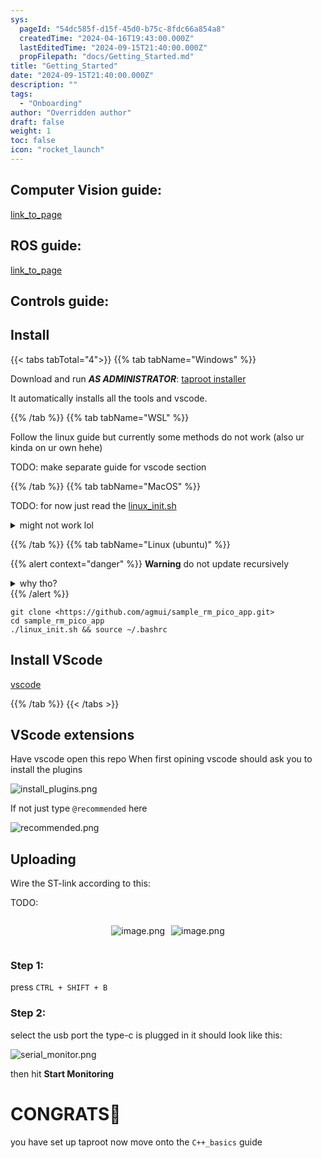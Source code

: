 ```yaml
---
sys:
  pageId: "54dc585f-d15f-45d0-b75c-8fdc66a854a8"
  createdTime: "2024-04-16T19:43:00.000Z"
  lastEditedTime: "2024-09-15T21:40:00.000Z"
  propFilepath: "docs/Getting_Started.md"
title: "Getting_Started"
date: "2024-09-15T21:40:00.000Z"
description: ""
tags:
  - "Onboarding"
author: "Overridden author"
draft: false
weight: 1
toc: false
icon: "rocket_launch"
---
```


## Computer Vision guide:

[link_to_page](86d45bc0-388b-4d26-8848-44f255f73d0e)

## ROS guide:

[link_to_page](3c76c1de-ec8f-46d6-8b0a-294005edc2d5)

## Controls guide:

## Install

{{< tabs tabTotal="4">}}
{{% tab tabName="Windows" %}}

Download and run _**AS ADMINISTRATOR**_: [taproot installer](https://github.com/Thornbots/TeachingFreshies/releases/tag/1.0)

It automatically installs all the tools and vscode.

{{% /tab %}}
{{% tab tabName="WSL" %}}

Follow the linux guide but currently some methods do not work (also ur kinda on ur own hehe)

TODO: make separate guide for vscode section

{{% /tab %}}
{{% tab tabName="MacOS" %}}

TODO: for now just read the [linux_init.sh](https://github.com/agmui/sample_rm_pico_app/blob/main/linux_init.sh)

<details>
<summary>might not work lol</summary>

`brew install libusb pkg-config`

Next install: [vscode](https://code.visualstudio.com/Download)

</details>

{{% /tab %}}
{{% tab tabName="Linux (ubuntu)" %}}

{{% alert context="danger" %}}
**Warning** do not update recursively
<details>
<summary>why tho?</summary>
There are some submodules that may go on for a while (like tinyusb) and I highly
recommend you don't need to get them.
If you want to see what submodules I update just look in `linux_init.sh`
</details>
{{% /alert %}}

```shell
git clone <https://github.com/agmui/sample_rm_pico_app.git>
cd sample_rm_pico_app
./linux_init.sh && source ~/.bashrc
```

## Install VScode

[vscode](https://code.visualstudio.com/Download)

{{% /tab %}}
{{< /tabs >}}

## VScode extensions

Have vscode open this repo
When first opining vscode should ask you to install the plugins

![install_plugins.png](https://prod-files-secure.s3.us-west-2.amazonaws.com/d518164a-d88e-44d1-a4ee-3adb3bd8bce0/89bd30f0-1825-4e77-867b-0a41ce370880/install_plugins.png?X-Amz-Algorithm=AWS4-HMAC-SHA256&X-Amz-Content-Sha256=UNSIGNED-PAYLOAD&X-Amz-Credential=ASIAZI2LB466VEPCOL6P%2F20250316%2Fus-west-2%2Fs3%2Faws4_request&X-Amz-Date=20250316T040854Z&X-Amz-Expires=3600&X-Amz-Security-Token=IQoJb3JpZ2luX2VjEMf%2F%2F%2F%2F%2F%2F%2F%2F%2F%2FwEaCXVzLXdlc3QtMiJIMEYCIQDCuE%2FBH%2FD97RZNiFZ2YaAQrhVFh%2Bn8U%2BHasQgtOiR8SgIhAMMmLW7dlYPvP31GfEYadWW3NVsTuxB1AUoRoWtaNqKrKv8DCCAQABoMNjM3NDIzMTgzODA1IgxpP7G3jmu85B9QcWgq3AMWLxy5Ybkc5NmL1n82M93RxYVQngquBtH%2FGY8k3Gcon4zT4RGCWauGMNIra4P8pJFw5Tzx760wkGiYEM2Ru5eC%2FjqGOnWcDcI4tLSoHEVaswpXhwtbAqoXZ0V3aP3h3xACuQAySerd79U3T33KxvNLi8MwoatBc6vmC3gM6XvgL9so%2BDLW7ebi%2F0%2BBBgSiVzFnJNxxSd1sey%2BBclBMvP6dCTFQVo9BMmNMu4gYj%2FNl4HWh0HL4Wzs%2BD2lRkEFafa8x5ZECnFQ9F1gQY1jioDWLaIQlMpPnUCDAF5WdVxIojIk%2F%2BCiRmU%2BuuMAyvK4egk7TJpJ%2B1tiMtynJ551yyrMdy2jANCXFsPQJsIz246E7Rad7sbSIJXGTsF2r8MEyXJ1s81U7yFhdxAplU6OR670T9L1a%2FUl0F%2BA8z7n%2FBJRYrxgZbXLph15CgMPmTbXZVeEkxUcB78yOE2zCzrxskbIVBY2eUmEZe8AIQXU2JTFMg1mwPsTNRVnt9aAg8tN6Q2wN%2Bz8m1DbYJEd9Fuxgljqjf1AgYv6vx1qs00wP3hxododA1qSu9eNSl9roWPdyIZJwzf%2B78FXhMIMN3e%2FrFHf32GmQMM5YJgjbAM%2B5n9ZocaWW6mLOAUNuvdegDzCzgdi%2BBjqkAZrtGwJbK6%2BMpxEYXaFw%2F4Waq%2F%2Bv5%2BCS4r2MMoq99XMPlV141lz83eOk7%2BF0Mbt4pela9ij8eXDSk6ZQKIo9V9nQ5hW%2BNrBjcVVGVsSkD7Cf8BXm%2FIHK8fu0oAOW94xjP50Jbi3EFUdFSDQ%2BzhKPt%2FjXQ%2Fy%2Brj3k%2FBtCB3W2qdAq7uS5VE4eszaxtPtsUmNk3hREzvPLF%2FNwSQhlboSpe%2BCzmPZI&X-Amz-Signature=589ec75b52cbd8b1685cdf9f8c420c6a8b1d5d82a114922054d307eba51223cc&X-Amz-SignedHeaders=host&x-id=GetObject)

If not just type `@recommended` here  

![recommended.png](https://prod-files-secure.s3.us-west-2.amazonaws.com/d518164a-d88e-44d1-a4ee-3adb3bd8bce0/61e661e9-5d85-4dfc-be0d-8d2097a5e793/recommended.png?X-Amz-Algorithm=AWS4-HMAC-SHA256&X-Amz-Content-Sha256=UNSIGNED-PAYLOAD&X-Amz-Credential=ASIAZI2LB466VEPCOL6P%2F20250316%2Fus-west-2%2Fs3%2Faws4_request&X-Amz-Date=20250316T040854Z&X-Amz-Expires=3600&X-Amz-Security-Token=IQoJb3JpZ2luX2VjEMf%2F%2F%2F%2F%2F%2F%2F%2F%2F%2FwEaCXVzLXdlc3QtMiJIMEYCIQDCuE%2FBH%2FD97RZNiFZ2YaAQrhVFh%2Bn8U%2BHasQgtOiR8SgIhAMMmLW7dlYPvP31GfEYadWW3NVsTuxB1AUoRoWtaNqKrKv8DCCAQABoMNjM3NDIzMTgzODA1IgxpP7G3jmu85B9QcWgq3AMWLxy5Ybkc5NmL1n82M93RxYVQngquBtH%2FGY8k3Gcon4zT4RGCWauGMNIra4P8pJFw5Tzx760wkGiYEM2Ru5eC%2FjqGOnWcDcI4tLSoHEVaswpXhwtbAqoXZ0V3aP3h3xACuQAySerd79U3T33KxvNLi8MwoatBc6vmC3gM6XvgL9so%2BDLW7ebi%2F0%2BBBgSiVzFnJNxxSd1sey%2BBclBMvP6dCTFQVo9BMmNMu4gYj%2FNl4HWh0HL4Wzs%2BD2lRkEFafa8x5ZECnFQ9F1gQY1jioDWLaIQlMpPnUCDAF5WdVxIojIk%2F%2BCiRmU%2BuuMAyvK4egk7TJpJ%2B1tiMtynJ551yyrMdy2jANCXFsPQJsIz246E7Rad7sbSIJXGTsF2r8MEyXJ1s81U7yFhdxAplU6OR670T9L1a%2FUl0F%2BA8z7n%2FBJRYrxgZbXLph15CgMPmTbXZVeEkxUcB78yOE2zCzrxskbIVBY2eUmEZe8AIQXU2JTFMg1mwPsTNRVnt9aAg8tN6Q2wN%2Bz8m1DbYJEd9Fuxgljqjf1AgYv6vx1qs00wP3hxododA1qSu9eNSl9roWPdyIZJwzf%2B78FXhMIMN3e%2FrFHf32GmQMM5YJgjbAM%2B5n9ZocaWW6mLOAUNuvdegDzCzgdi%2BBjqkAZrtGwJbK6%2BMpxEYXaFw%2F4Waq%2F%2Bv5%2BCS4r2MMoq99XMPlV141lz83eOk7%2BF0Mbt4pela9ij8eXDSk6ZQKIo9V9nQ5hW%2BNrBjcVVGVsSkD7Cf8BXm%2FIHK8fu0oAOW94xjP50Jbi3EFUdFSDQ%2BzhKPt%2FjXQ%2Fy%2Brj3k%2FBtCB3W2qdAq7uS5VE4eszaxtPtsUmNk3hREzvPLF%2FNwSQhlboSpe%2BCzmPZI&X-Amz-Signature=b3861b156fdac8f22be4ed281796f22569ad09f5f0906364ea11855f4de9ccf4&X-Amz-SignedHeaders=host&x-id=GetObject)

## Uploading

Wire the ST-link according to this:

TODO:

<div style="display: flex;flex-direction: row; column-gap:10px; max-width: 630px;justify-content: center;">
<div>

![image.png](https://prod-files-secure.s3.us-west-2.amazonaws.com/d518164a-d88e-44d1-a4ee-3adb3bd8bce0/210ecb78-1116-4d7b-b9b7-2292f66fa2c2/image.png?X-Amz-Algorithm=AWS4-HMAC-SHA256&X-Amz-Content-Sha256=UNSIGNED-PAYLOAD&X-Amz-Credential=ASIAZI2LB466VOPONSP2%2F20250316%2Fus-west-2%2Fs3%2Faws4_request&X-Amz-Date=20250316T040858Z&X-Amz-Expires=3600&X-Amz-Security-Token=IQoJb3JpZ2luX2VjEMn%2F%2F%2F%2F%2F%2F%2F%2F%2F%2FwEaCXVzLXdlc3QtMiJGMEQCIHC1qlnQHCNL6xCbMZBXhoV1RBXe8zveTccchOgEw27OAiBbre9IMj2cEqvKzkRrCB7N08StWHpR%2BuGGSuGfrMyvZir%2FAwgiEAAaDDYzNzQyMzE4MzgwNSIMIiB6S9NaSPmxEyXzKtwDEuYE9X2E00BHKLbOspEgVTbx%2BZCwljIpMs4a2vwagvXdDU3S%2F%2F6gW8KIwYrzZ5BJfkaV8YFZTKNjWhFOtZbeTpNkflBKA5cLUDC8I1k%2F4KG8qpIvXnMs0E1yVW4g%2F8unZUH3%2BcniV3vcuTkIbjk4F2MR8M%2BiQhDV1vaYetdEUDI%2BPF9Q9Vttg2fSJaR7z4cnpAsMMYEYik%2FT%2FFrTeSHwjQehw03d95T1iFkA67mw2qtdoyepo9tQ4Kc5W8Xtybig97gffvaZJpspyyxh3V1u21V0TZ3d8fyutYwoi30Jcee3StkXIaJXbEse2aYgKAqCw53jSXXjM8XRSHJt67IfoH5fp1sX2N63bVnOJaF%2BIdn4RX7LKHZwvrmYVhcspEm0iKrwmT%2Fw%2Fr8adJI2vxGJj9bfH2z3Sj9qSvmaEdRRLhYI3k%2F%2B8SrRGY%2BnpHec3osXcXLT%2Fq57ZzcXCHr26N5Xt%2Bjh4FeQrO09De44w5nTh7OtsxLvR1NbW2Q40i0VZJx29ChHzhz8xWHbQTt93892IxwIsRav47OGt9s2nU3o7Ow%2FQ%2Bt6h5JqqS2vnIguAo3JGVArIlJ8QGI1OcgmizskprG0j3PlGyiOWAkiSHxvDXQifhEnMtG%2Bh66m1h8w68jYvgY6pgFCMIUL7g7TFAv2xAM%2BjH1MjUziCAucyck12epGJZR704nWMQmQ3FQqIheYV71eGi6jhwbUTmNnUbNiocnwvcI45KlvYoHIUAvKO4LaGY1OrEoAQXtc05YzLzJ97IJWbl1mINKU%2FY%2FZP%2FXiurIveFkHFRvYS6TX%2F3EIGx0gZMwGNvs%2FbbSC0AKIOl26sKf%2BYMu8kdNA9%2F5L9Z7xiT%2BWDMP8hOWm125c&X-Amz-Signature=d62f36c058dd7233c0d1a26d7049024b4bd8febe543a850f42c078a505bb0145&X-Amz-SignedHeaders=host&x-id=GetObject)

</div>
<div>

![image.png](https://prod-files-secure.s3.us-west-2.amazonaws.com/d518164a-d88e-44d1-a4ee-3adb3bd8bce0/33a0fd0f-8ca6-4a86-8e09-26e95ded1fff/image.png?X-Amz-Algorithm=AWS4-HMAC-SHA256&X-Amz-Content-Sha256=UNSIGNED-PAYLOAD&X-Amz-Credential=ASIAZI2LB466ZVNCJ44X%2F20250316%2Fus-west-2%2Fs3%2Faws4_request&X-Amz-Date=20250316T040858Z&X-Amz-Expires=3600&X-Amz-Security-Token=IQoJb3JpZ2luX2VjEMf%2F%2F%2F%2F%2F%2F%2F%2F%2F%2FwEaCXVzLXdlc3QtMiJHMEUCIQD21mDsu0mYZU4LLc4RWoeRXNEtcGhHtfsQo1cvimTbowIgYPsWBuOQqZvDgnS3w73fUChw%2B6Ew%2FJyF%2FnLrBYfItRYq%2FwMIIBAAGgw2Mzc0MjMxODM4MDUiDNWiueYAeg%2FlwL2WfSrcAxuitKVt1L5S5BhZUoLtgcU6OQJZ6YFXCk4IPKubjX9hdS%2Bo3Fi8K3nmgdJiGNVXpuUNs%2F45h1%2BGo09qmyrH4yIRM56EbgNpiPgjyVYTzu2cICxSBlS4NnQaNKIborz%2B0B4d982rE0XaIGdvH%2Byvvfv%2FkZ%2FHs70saqI13h3pq%2Bw960norADur2cfXvHpf4EKVBamGUQsx1WAuqLyNsgfOBtf3Pof6niX8n%2BxhxweDoMj5MmailfReoy%2BQjMemjB2SI1yfvIgFc3ERCPSsv%2FMezLJ%2F%2FJhB6wYQD12RQbsSyLxkjb4BjGrb6A1kmd5TX7qMUUu7%2FYJTIqNt4KHOpFzoFOSnRPTte5qLBNLOPouY1KQHe1%2FVQ6a4zo8SFdTKHMDcX3tO7fgRUKGJgj85z%2F7JigU3jLYM8PqhVCToyN74vZE5cd9pviVqpF%2BC%2BxwEXD%2BZvtj3o3CKgLDpTqW%2F694%2FubTzLrS9Z0tMpZjDIIqPF7NMXq2EGl4lJQIMxGbS1PRd2RbjLA3BSRQkZDE1JH1Boyfmh1nzoG8m2YytCGCsHsN5mK8IpTjSZsVwLn7ZlfKvBOS8Aug%2Fe9xZcYG67emgcl1UwcROMjjLpYrE61uwaBYjGqa0eiT6nm5JBMKMN%2BB2L4GOqUBRORJU2cy%2BWN9lvLTOidn7lvge074t5fAIPTWyCsVw%2B0p9Vj58bcAENubs5qnlVS6AgBTXIPRLBeXyO5NssFF%2F5iraElQIKkMe4d%2B2cOh8ItTtgbdETI6obaS8OjH67uusNc%2BhMhwt9i9lhdu9Q2p5AY9Tj1ovJ7es%2FXW2e%2BNtu%2BvEFLalxdCjqNZJF6esj5tfxuEpPUFdthFekuz62MLXGDHgk0x&X-Amz-Signature=1e400cf16378865ea068c1b01dc9b70f2ad1b6835cef49c8a48e9ad2b43fc9f7&X-Amz-SignedHeaders=host&x-id=GetObject)

</div>
</div>

### Step 1:

press `CTRL + SHIFT + B`

### Step 2:

select the usb port the type-c is plugged in it should look like this:

![serial_monitor.png](https://prod-files-secure.s3.us-west-2.amazonaws.com/d518164a-d88e-44d1-a4ee-3adb3bd8bce0/f03f4774-05d4-4393-b6a0-d5efb6d315ab/serial_monitor.png?X-Amz-Algorithm=AWS4-HMAC-SHA256&X-Amz-Content-Sha256=UNSIGNED-PAYLOAD&X-Amz-Credential=ASIAZI2LB466VEPCOL6P%2F20250316%2Fus-west-2%2Fs3%2Faws4_request&X-Amz-Date=20250316T040854Z&X-Amz-Expires=3600&X-Amz-Security-Token=IQoJb3JpZ2luX2VjEMf%2F%2F%2F%2F%2F%2F%2F%2F%2F%2FwEaCXVzLXdlc3QtMiJIMEYCIQDCuE%2FBH%2FD97RZNiFZ2YaAQrhVFh%2Bn8U%2BHasQgtOiR8SgIhAMMmLW7dlYPvP31GfEYadWW3NVsTuxB1AUoRoWtaNqKrKv8DCCAQABoMNjM3NDIzMTgzODA1IgxpP7G3jmu85B9QcWgq3AMWLxy5Ybkc5NmL1n82M93RxYVQngquBtH%2FGY8k3Gcon4zT4RGCWauGMNIra4P8pJFw5Tzx760wkGiYEM2Ru5eC%2FjqGOnWcDcI4tLSoHEVaswpXhwtbAqoXZ0V3aP3h3xACuQAySerd79U3T33KxvNLi8MwoatBc6vmC3gM6XvgL9so%2BDLW7ebi%2F0%2BBBgSiVzFnJNxxSd1sey%2BBclBMvP6dCTFQVo9BMmNMu4gYj%2FNl4HWh0HL4Wzs%2BD2lRkEFafa8x5ZECnFQ9F1gQY1jioDWLaIQlMpPnUCDAF5WdVxIojIk%2F%2BCiRmU%2BuuMAyvK4egk7TJpJ%2B1tiMtynJ551yyrMdy2jANCXFsPQJsIz246E7Rad7sbSIJXGTsF2r8MEyXJ1s81U7yFhdxAplU6OR670T9L1a%2FUl0F%2BA8z7n%2FBJRYrxgZbXLph15CgMPmTbXZVeEkxUcB78yOE2zCzrxskbIVBY2eUmEZe8AIQXU2JTFMg1mwPsTNRVnt9aAg8tN6Q2wN%2Bz8m1DbYJEd9Fuxgljqjf1AgYv6vx1qs00wP3hxododA1qSu9eNSl9roWPdyIZJwzf%2B78FXhMIMN3e%2FrFHf32GmQMM5YJgjbAM%2B5n9ZocaWW6mLOAUNuvdegDzCzgdi%2BBjqkAZrtGwJbK6%2BMpxEYXaFw%2F4Waq%2F%2Bv5%2BCS4r2MMoq99XMPlV141lz83eOk7%2BF0Mbt4pela9ij8eXDSk6ZQKIo9V9nQ5hW%2BNrBjcVVGVsSkD7Cf8BXm%2FIHK8fu0oAOW94xjP50Jbi3EFUdFSDQ%2BzhKPt%2FjXQ%2Fy%2Brj3k%2FBtCB3W2qdAq7uS5VE4eszaxtPtsUmNk3hREzvPLF%2FNwSQhlboSpe%2BCzmPZI&X-Amz-Signature=8dc607c7c60a35f4952fba846f9cd7d14b4f2bf5e9919f93915feab031fa6016&X-Amz-SignedHeaders=host&x-id=GetObject)

then hit **Start Monitoring**

# CONGRATS🎉

you have set up taproot now move onto the `C++_basics` guide
